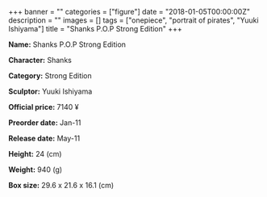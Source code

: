 +++
banner = ""
categories = ["figure"]
date = "2018-01-05T00:00:00Z"
description = ""
images = []
tags = ["onepiece", "portrait of pirates", "Yuuki Ishiyama"]
title = "Shanks P.O.P Strong Edition"
+++

**Name:** Shanks P.O.P Strong Edition

**Character:** Shanks

**Category:** Strong Edition 

**Sculptor:** Yuuki Ishiyama

**Official price:** 7140 ¥

**Preorder date:** Jan-11

**Release date:** May-11

**Height:** 24 (cm)

**Weight:** 940 (g)

**Box size:** 29.6 x 21.6 x 16.1 (cm)


